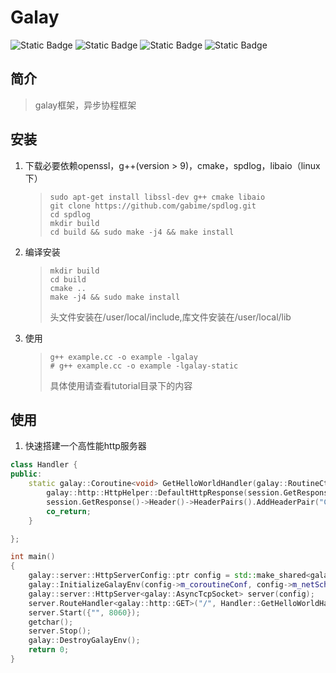 
# Galay

![Static Badge](https://img.shields.io/badge/License-MIT-yellow)
![Static Badge](https://img.shields.io/badge/Language-C%2B%2B-red%20) 
![Static Badge](https://img.shields.io/badge/Platfrom-Linux%20Mac-red)
![Static Badge](https://img.shields.io/badge/Architecture-x86%20x64-8A2BE2)

## 简介

> galay框架，异步协程框架

## 安装

1. 下载必要依赖openssl，g++(version > 9)，cmake，spdlog，libaio（linux下）
    >```shell
    > sudo apt-get install libssl-dev g++ cmake libaio 
    > git clone https://github.com/gabime/spdlog.git
    > cd spdlog
    > mkdir build
    > cd build && sudo make -j4 && make install
    >```

2. 编译安装
    > ```shell
    > mkdir build
    > cd build
    > cmake ..
    > make -j4 && sudo make install
    >```
    > 头文件安装在/user/local/include,库文件安装在/user/local/lib

3. 使用
    > ```shell
    > g++ example.cc -o example -lgalay
    > # g++ example.cc -o example -lgalay-static
    > ```
    > 具体使用请查看tutorial目录下的内容

## 使用

1. 快速搭建一个高性能http服务器
``` c++
class Handler {
public:
    static galay::Coroutine<void> GetHelloWorldHandler(galay::RoutineCtx ctx, galay::HttpSession session) {
        galay::http::HttpHelper::DefaultHttpResponse(session.GetResponse(), HttpVersion::Http_Version_1_1 , HttpStatusCode::OK_200, "text/html", "<html> <h1> Hello World </h1> </html>");
        session.GetResponse()->Header()->HeaderPairs().AddHeaderPair("Connection", "close");
        co_return;
    }

};

int main()
{
    galay::server::HttpServerConfig::ptr config = std::make_shared<galay::server::HttpServerConfig>();
    galay::InitializeGalayEnv(config->m_coroutineConf, config->m_netSchedulerConf, config->m_timerSchedulerConf);
    galay::server::HttpServer<galay::AsyncTcpSocket> server(config);
    server.RouteHandler<galay::http::GET>("/", Handler::GetHelloWorldHandler);
    server.Start({"", 8060});
    getchar();
    server.Stop();
    galay::DestroyGalayEnv();
    return 0;
}
```